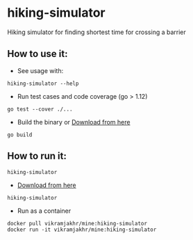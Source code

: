 # hiking-simulator

Hiking simulator for finding shortest time for crossing a barrier

## How to use it:

* See usage with:

```
hiking-simulator --help
```

* Run test cases and code coverage (go > 1.12)
```
go test --cover ./...
```

* Build the binary or [Download from here](https://github.com/vikramjakhr/hiking-simulator/releases/download/v1.0.0/hiking-simulator)
```
go build
```

## How to run it:

```
hiking-simulator 
```
* [Download from here](https://github.com/vikramjakhr/hiking-simulator/releases/download/v1.0.0/hiking-simulator)
```
hiking-simulator 
```

* Run as a container
```
docker pull vikramjakhr/mine:hiking-simulator
docker run -it vikramjakhr/mine:hiking-simulator
```

